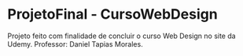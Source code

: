 # ProjetoFinal - CursoWebDesign
Projeto feito com finalidade de concluir o curso Web Design no site da Udemy. Professor: Daniel Tapias Morales.


